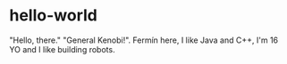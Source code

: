 # hello-world

"Hello, there."
"General Kenobi!".
Fermín here, I like Java and C++, I'm 16 YO and I like building robots.

